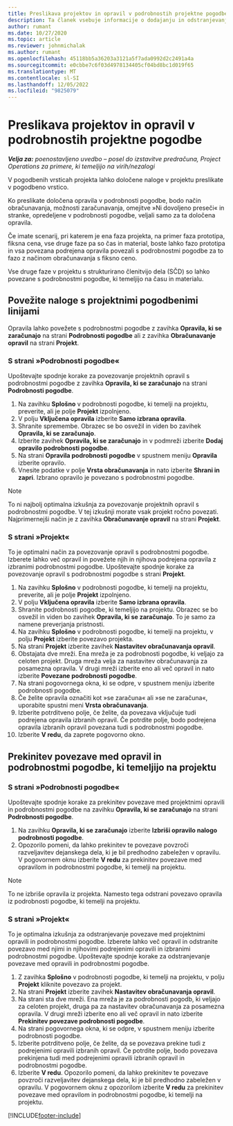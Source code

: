 ```yaml
---
title: Preslikava projektov in opravil v podrobnostih projektne pogodbe
description: Ta članek vsebuje informacije o dodajanju in odstranjevanju projektov in opravil v podrobnosti pogodbe.
author: rumant
ms.date: 10/27/2020
ms.topic: article
ms.reviewer: johnmichalak
ms.author: rumant
ms.openlocfilehash: 45118bb5a36203a3121a5f7ada0992d2c2491a4a
ms.sourcegitcommit: e0cbbe7c6f03d4978134405cf04bd8bc1d019f65
ms.translationtype: MT
ms.contentlocale: sl-SI
ms.lasthandoff: 12/05/2022
ms.locfileid: "9825079"
---
```

# <a name="map-projects-and-tasks-to-a-project-contract-line"></a>Preslikava projektov in opravil v podrobnostih projektne pogodbe 

_**Velja za:** poenostavljeno uvedbo – posel do izstavitve predračuna, Project Operations za primere, ki temeljijo na virih/nezalogi_

V pogodbenih vrsticah projekta lahko določene naloge v projektu preslikate v pogodbeno vrstico.

Ko preslikate določena opravila v podrobnosti pogodbe, bodo način obračunavanja, možnosti zaračunavanja, omejitve »Ni dovoljeno preseči« in stranke, opredeljene v podrobnosti pogodbe, veljali samo za ta določena opravila.

Če imate scenarij, pri katerem je ena faza projekta, na primer faza prototipa, fiksna cena, vse druge faze pa so čas in material, boste lahko fazo prototipa in vsa povezana podrejena opravila povezali s podrobnostmi pogodbe za to fazo z načinom obračunavanja s fiksno ceno.

Vse druge faze v projektu s strukturirano členitvijo dela (SČD) so lahko povezane s podrobnostmi pogodbe, ki temeljijo na času in materialu.

## <a name="associate-tasks-to-project-contract-lines"></a>Povežite naloge s projektnimi pogodbenimi linijami

Opravila lahko povežete s podrobnostmi pogodbe z zavihka **Opravila, ki se zaračunajo** na strani **Podrobnosti pogodbe** ali z zavihka **Obračunavanje opravil** na strani **Projekt**.

### <a name="from-the-contract-line-page"></a>S strani »Podrobnosti pogodbe«

Upoštevajte spodnje korake za povezovanje projektnih opravil s podrobnostmi pogodbe z zavihka **Opravila, ki se zaračunajo** na strani **Podrobnosti pogodbe**.

1. Na zavihku **Splošno** v podrobnosti pogodbe, ki temelji na projektu, preverite, ali je polje **Projekt** izpolnjeno.
2. V polju **Vključena opravila** izberite **Samo izbrana opravila**.
3. Shranite spremembe. Obrazec se bo osvežil in viden bo zavihek **Opravila, ki se zaračunajo**.
4. Izberite zavihek **Opravila, ki se zaračunajo** in v podmreži izberite **Dodaj opravilo podrobnosti pogodbe**.
5. Na strani **Opravila podrobnosti pogodbe** v spustnem meniju **Opravila** izberite opravilo. 
6. Vnesite podatke v polje **Vrsta obračunavanja** in nato izberite **Shrani in zapri**. Izbrano opravilo je povezano s podrobnostmi pogodbe.

> [!NOTE]
> To ni najbolj optimalna izkušnja za povezovanje projektnih opravil s podrobnostmi pogodbe. V tej izkušnji morate vsak projekt ročno povezati. Najprimernejši način je z zavihka **Obračunavanje opravil** na strani **Projekt**.

### <a name="from-the-project-page"></a>S strani »Projekt«

To je optimalni način za povezovanje opravil s podrobnostmi pogodbe. Izberete lahko več opravil in povežete njih in njihova podrejena opravila z izbranimi podrobnostmi pogodbe. Upoštevajte spodnje korake za povezovanje opravil s podrobnostmi pogodbe s strani **Projekt**.

1. Na zavihku **Splošno** v podrobnosti pogodbe, ki temelji na projektu, preverite, ali je polje **Projekt** izpolnjeno.
2. V polju **Vključena opravila** izberite **Samo izbrana opravila**.
3. Shranite podrobnosti pogodbe, ki temeljijo na projektu. Obrazec se bo osvežil in viden bo zavihek **Opravila, ki se zaračunajo**. To je samo za namene preverjanja pristnosti.
4. Na zavihku **Splošno** v podrobnosti pogodbe, ki temelji na projektu, v polju **Projekt** izberite povezavo projekta.
5. Na strani **Projekt** izberite zavihek **Nastavitev obračunavanja opravil**.
6. Obstajata dve mreži. Ena mreža je za podrobnosti pogodbe, ki veljajo za celoten projekt. Druga mreža velja za nastavitev obračunavanja za posamezna opravila. V drugi mreži izberite eno ali več opravil in nato izberite **Povezane podrobnosti pogodbe**.
7. Na strani pogovornega okna, ki se odpre, v spustnem meniju izberite podrobnosti pogodbe.
8. Če želite opravila označiti kot »se zaračuna« ali »se ne zaračuna«, uporabite spustni meni **Vrsta obračunavanja**.
9. Izberite potrditveno polje, če želite, da povezava vključuje tudi podrejena opravila izbranih opravil. Če potrdite polje, bodo podrejena opravila izbranih opravil povezana tudi s podrobnostmi pogodbe.
10. Izberite **V redu**, da zaprete pogovorno okno.

## <a name="unassociate-tasks-from-project-based-contract-lines"></a>Prekinitev povezave med opravil in podrobnostmi pogodbe, ki temeljijo na projektu

### <a name="from-the-contract-line-page"></a>S strani »Podrobnosti pogodbe«

Upoštevajte spodnje korake za prekinitev povezave med projektnimi opravili in podrobnostmi pogodbe na zavihku **Opravila, ki se zaračunajo** na strani **Podrobnosti pogodbe**.

1. Na zavihku **Opravila, ki se zaračunajo** izberite **Izbriši opravilo nalogo podrobnosti pogodbe**.
2. Opozorilo pomeni, da lahko prekinitev te povezave povzroči razveljavitev dejanskega dela, ki je bil predhodno zabeležen v opravilu. V pogovornem oknu izberite **V redu** za prekinitev povezave med opravilom in podrobnostmi pogodbe, ki temelji na projektu. 

> [!NOTE]
> To ne izbriše opravila iz projekta. Namesto tega odstrani povezavo opravila iz podrobnosti pogodbe, ki temelji na projektu.

### <a name="from-the-project-page"></a>S strani »Projekt«

To je optimalna izkušnja za odstranjevanje povezave med projektnimi opravili in podrobnostmi pogodbe. Izberete lahko več opravil in odstranite povezavo med njimi in njihovimi podrejenimi opravili in izbranimi podrobnostmi pogodbe. Upoštevajte spodnje korake za odstranjevanje povezave med opravili in podrobnostmi pogodbe.

1. Z zavihka **Splošno** v podrobnosti pogodbe, ki temelji na projektu, v polju **Projekt** kliknite povezavo za projekt.
2. Na strani **Projekt** izberite zavihek **Nastavitev obračunavanja opravil**.
3. Na strani sta dve mreži. Ena mreža je za podrobnosti pogodb, ki veljajo za celoten projekt, druga pa za nastavitev obračunavanja za posamezna opravila. V drugi mreži izberite eno ali več opravil in nato izberite **Prekinitev povezave podrobnosti pogodbe**.
4. Na strani pogovornega okna, ki se odpre, v spustnem meniju izberite podrobnosti pogodbe.
5. Izberite potrditveno polje, če želite, da se povezava prekine tudi z podrejenimi opravili izbranih opravil. Če potrdite polje, bodo povezava prekinjena tudi med podrejenimi opravili izbranih opravil in podrobnostmi pogodbe.
6. Izberite **V redu**. Opozorilo pomeni, da lahko prekinitev te povezave povzroči razveljavitev dejanskega dela, ki je bil predhodno zabeležen v opravilu. V pogovornem oknu z opozorilom izberite **V redu** za prekinitev povezave med opravilom in podrobnostmi pogodbe, ki temelji na projektu.


[!INCLUDE[footer-include](../../includes/footer-banner.md)]
